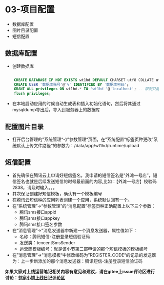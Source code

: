 # 03-项目配置
- 数据库配置
- 图片目录配置
- 短信配置

## 数据库配置
- 创建数据库
```sql
   
    CREATE DATABASE IF NOT EXISTS wt1hd DEFAULT CHARSET utf8 COLLATE utf8_general_ci; 
    CREATE USER '数据库账号'@'%' IDENTIFIED BY '数据库密码';
    GRANT ALL privileges ON wt1hd.* TO 'wt1hd '@'localhost'; -- 限制只能本机访问
    flush privileges;
```
- 在本地启动应用的时候自动生成表和插入初始化语句，然后将其通过mysqldump导出后，导入到服务器上的数据库

## 配置图片目录
- 打开后台管理的”系统管理“-》”参数管理“页面，在”系统配置“标签页种更改”系统默认上传文件路径“的参数为：/data/app/wt1hd/runtime/upload

## 短信配置
- 首先确保在腾讯云上申请好短信签名，我申请的短信签名是"外滩一号店”，短信签名也就是后续发送短信的时候最前面的内容,比如：【外滩一号店】校验码2838，请及时输入。。。
- 其次保证创建好短信模板，确认有一个模板编号
- 在腾讯云短信种的应用列表创建一个应用，系统默认回有一个。
- 在“系统管理”->“参数管理”的“消息配置”标签页种正确配置上以下三个参数：
    - 腾讯sms接口appid
    - 腾讯sms接口appkey
    - 腾讯sms接口签名参数
- 在“消息管理”->"消息发送器中新建一个消息发送器，属性值如下：
    - 名称：腾讯短信-注册登录短信验证码
    - 发送类：tencentSmsSender
    - 运营商模板编号：就是该小节第二部申请的那个短信模板的模板编号
- 在”消息管理“->”消息模板“中修改编码为”REGISTER_CODE“的记录的发送器为：上一步新添加的那个消息发送器：腾讯短信-注册登录短信验证码


    
 **如果大家对上线运营笔记相关内容有意见和建议，请在gitee上issue评论区进行讨论：[邻家小铺上线日记评论区](https://gitee.com/microapp/diploma/issues/I1H4V3)**
